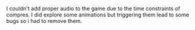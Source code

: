 I couldn't add proper audio to the game due to the time constraints of compres.
I did explore some animations but triggering them lead to some bugs so i had to remove them.

